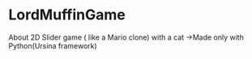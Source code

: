 ﻿# LordMuffinGame
About
2D Slider game ( like a Mario clone) with a cat ->Made only with Python(Ursina framework)
